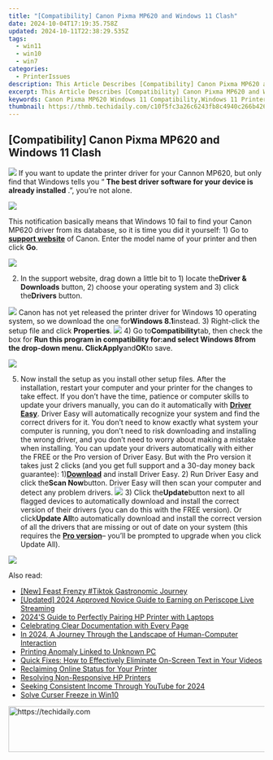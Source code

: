 ```yaml
---
title: "[Compatibility] Canon Pixma MP620 and Windows 11 Clash"
date: 2024-10-04T17:19:35.758Z
updated: 2024-10-11T22:38:29.535Z
tags:
  - win11
  - win10
  - win7
categories:
  - PrinterIssues
description: This Article Describes [Compatibility] Canon Pixma MP620 and Windows 11 Clash
excerpt: This Article Describes [Compatibility] Canon Pixma MP620 and Windows 11 Clash
keywords: Canon Pixma MP620 Windows 11 Compatibility,Windows 11 Printer Compatibility,Windows 11 Printer Issues,Windows 11 Printer Setup Guide,Canon Printer Windows Compatibility,Windows Printer Compatibility Guide,compatibility canon pixma mp620 and windows 11 clash
thumbnail: https://thmb.techidaily.com/c10f5fc3a26c6243fb8c4940c266b426236bd87cd21bd2e8e71da4c4f75545bc.jpg
---
```


## [Compatibility] Canon Pixma MP620 and Windows 11 Clash

![](https://images.drivereasy.com/wp-content/uploads/2016/11/canon-pixma-mo620.jpg)  If you want to update the printer driver for your Cannon MP620, but only find that Windows tells you “   **The best driver software for your device is already installed** .”, you’re not alone.

![](https://images.drivereasy.com/wp-content/uploads/2016/11/the-best-driver-software-for-your-device-is-already-installed-2.jpg)

This notification basically means that Windows 10 fail to find your Canon MP620 driver from its database, so it is time you did it yourself: 1) Go to [**support website**](https://www.usa.canon.com/internet/portal/us/home/support) of Canon. Enter the model name of your printer and then click **Go**.

![](https://images.drivereasy.com/wp-content/uploads/2016/11/name-of-the-printer.jpg)

 2) In the support website, drag down a little bit to 1) locate the**Driver & Downloads** button, 2) choose your operating system and 3) click the**Drivers** button.

![](https://images.drivereasy.com/wp-content/uploads/2016/11/pixma-mp620-driver-download-600x375.jpg) Canon has not yet released the printer driver for Windows 10 operating system, so we download the one for**Windows 8.1**instead. 3) Right-click the setup file and click **Properties**. ![](https://images.drivereasy.com/wp-content/uploads/2016/11/properties-setup.jpg) 4) Go to**Compatibility**tab, then check the box for **Run this program in compatibility for:**and select **Windows 8**from the drop-down menu. Click**Apply**and**OK**to save.

![](https://images.drivereasy.com/wp-content/uploads/2016/11/run-this-program-in-compatibility-for-compatibility-mode.jpg)

5) Now install the setup as you install other setup files. After the installation, restart your computer and your printer for the changes to take effect. If you don’t have the time, patience or computer skills to update your drivers manually, you can do it automatically with [**Driver Easy**](https://tools.techidaily.com/drivereasy/download/). Driver Easy will automatically recognize your system and find the correct drivers for it. You don’t need to know exactly what system your computer is running, you don’t need to risk downloading and installing the wrong driver, and you don’t need to worry about making a mistake when installing. You can update your drivers automatically with either the FREE or the Pro version of Driver Easy. But with the Pro version it takes just 2 clicks (and you get full support and a 30-day money back guarantee): 1)[**Download**](https://tools.techidaily.com/drivereasy/download/) and install Driver Easy. 2) Run Driver Easy and click the**Scan Now**button. Driver Easy will then scan your computer and detect any problem drivers. ![](https://images.drivereasy.com/wp-content/uploads/2017/04/img_58e761c841d8e.png) 3) Click the**Update**button next to all flagged devices to automatically download and install the correct version of their drivers (you can do this with the FREE version). Or click**Update All**to automatically download and install the correct version of all the drivers that are missing or out of date on your system (this requires the [**Pro version**](https://tools.techidaily.com/drivereasy/download/)– you’ll be prompted to upgrade when you click Update All).

![](https://images.drivereasy.com/wp-content/uploads/2017/04/img_58e7622d68cb0.jpg)

<ins class="adsbygoogle"
     style="display:block"
     data-ad-format="autorelaxed"
     data-ad-client="ca-pub-7571918770474297"
     data-ad-slot="1223367746"></ins>

<ins class="adsbygoogle"
     style="display:block"
     data-ad-client="ca-pub-7571918770474297"
     data-ad-slot="8358498916"
     data-ad-format="auto"
     data-full-width-responsive="true"></ins>

<span class="atpl-alsoreadstyle">Also read:</span>
<div><ul>
<li><a href="https://tiktok-video-files.techidaily.com/new-feast-frenzy-tiktok-gastronomic-journey/"><u>[New] Feast Frenzy #Tiktok Gastronomic Journey</u></a></li>
<li><a href="https://fox-http.techidaily.com/updated-2024-approved-novice-guide-to-earning-on-periscope-live-streaming/"><u>[Updated] 2024 Approved Novice Guide to Earning on Periscope Live Streaming</u></a></li>
<li><a href="https://printer-issues.techidaily.com/2024s-guide-to-perfectly-pairing-hp-printer-with-laptops/"><u>2024'S Guide to Perfectly Pairing HP Printer with Laptops</u></a></li>
<li><a href="https://printer-issues.techidaily.com/celebrating-clear-documentation-with-every-page/"><u>Celebrating Clear Documentation with Every Page</u></a></li>
<li><a href="https://extra-hints.techidaily.com/in-2024-a-journey-through-the-landscape-of-human-computer-interaction/"><u>In 2024, A Journey Through the Landscape of Human-Computer Interaction</u></a></li>
<li><a href="https://printer-issues.techidaily.com/printing-anomaly-linked-to-unknown-pc/"><u>Printing Anomaly Linked to Unknown PC</u></a></li>
<li><a href="https://video-capture.techidaily.com/quick-fixes-how-to-effectively-eliminate-on-screen-text-in-your-videos/"><u>Quick Fixes: How to Effectively Eliminate On-Screen Text in Your Videos</u></a></li>
<li><a href="https://printer-issues.techidaily.com/reclaiming-online-status-for-your-printer/"><u>Reclaiming Online Status for Your Printer</u></a></li>
<li><a href="https://printer-issues.techidaily.com/resolving-non-responsive-hp-printers/"><u>Resolving Non-Responsive HP Printers</u></a></li>
<li><a href="https://facebook-video-share.techidaily.com/seeking-consistent-income-through-youtube-for-2024/"><u>Seeking Consistent Income Through YouTube for 2024</u></a></li>
<li><a href="https://network-issues.techidaily.com/solve-curser-freeze-in-win10/"><u>Solve Curser Freeze in Win10</u></a></li>
</ul></div>

<!-- affiliate ads begin -->
<a href="https://aligracehair.sjv.io/c/5597632/1997635/19272" target="_top" id="1997635">
  <img src="//a.impactradius-go.com/display-ad/19272-1997635" border="0" alt="https://techidaily.com" width="728" height="90"/>
</a>
<img height="0" width="0" src="https://aligracehair.sjv.io/i/5597632/1997635/19272" style="position:absolute;visibility:hidden;" border="0" />
<!-- affiliate ads end -->

